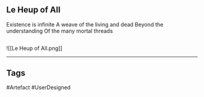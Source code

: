 ## Le Heup of All
Existence is infinite
A weave of the living and dead
Beyond the understanding
Of the many mortal threads
## 
![[Le Heup of All.png]]

---
## Tags
#Artefact
#UserDesigned 
